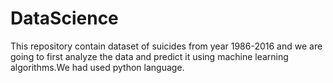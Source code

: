 # DataScience
This repository contain dataset of suicides from year 1986-2016 and we are going to first analyze the data and predict it using machine learning algorithms.We had used python language. 
